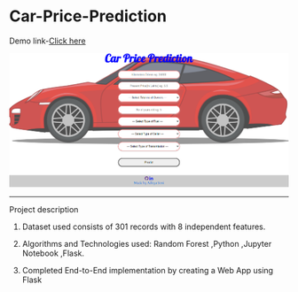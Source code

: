 # Car-Price-Prediction
Demo link-[Click here](https://car-price-prediction-aditya.herokuapp.com)

![Car Price Prediction](https://github.com/Aditya-171/Photos/blob/master/Screenshot%20(49).png)




---

Project description

1. Dataset used consists of 301 records with 8 independent features.

2. Algorithms and Technologies used: Random Forest ,Python ,Jupyter Notebook ,Flask.

3. Completed End-to-End implementation by creating a Web App using Flask
